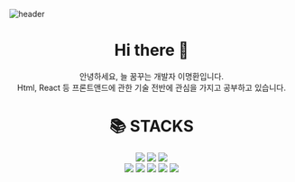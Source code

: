 ![header](https://capsule-render.vercel.app/api?type=wave&color=auto&height=300&section=header&text=capsule%20render&fontSize=90)

<div align=center><h1> Hi there 👋</h1></div>
<div align=center>안녕하세요, 늘 꿈꾸는 개발자 이명환입니다. <br> Html, React 등 프론트앤드에 관한 기술 전반에 관심을 가지고 공부하고 있습니다.</div>

<div align=center><h1>📚 STACKS</h1></div>
<div align=center> 
<img src="https://img.shields.io/badge/html-E34F26?style=for-the-badge&logo=html5&logoColor=white">
<img src="https://img.shields.io/badge/css-1572B6?style=for-the-badge&logo=css3&logoColor=white"> 
<img src="https://img.shields.io/badge/javascript-F7DF1E?style=for-the-badge&logo=javascript&logoColor=black">
<br>  
<img src="https://img.shields.io/badge/mysql-4479A1?style=for-the-badge&logo=mysql&logoColor=white">
<img src="https://img.shields.io/badge/react-61DAFB?style=for-the-badge&logo=react&logoColor=black">
<img src="https://img.shields.io/badge/github-181717?style=for-the-badge&logo=github&logoColor=white">
<img src="https://img.shields.io/badge/bootstrap-7952B3?style=for-the-badge&logo=bootstrap&logoColor=white">
<img src="https://img.shields.io/badge/python-3776AB?style=for-the-badge&logo=python&logoColor=white"> 
</div>
